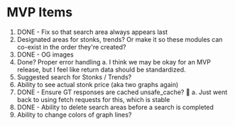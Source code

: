 # MVP Items

1. DONE - Fix so that search area always appears last
2. Designated areas for stonks, trends? Or make it so these modules can co-exist in the order they're created?
3. DONE - OG images
4. Done? Proper error handling
   a. I think we may be okay for an MVP release, but I feel like return data should be standardized.
5. Suggested search for Stonks / Trends?
6. Ability to see actual stonk price (aka two graphs again)
7. DONE - Ensure GT responses are cached unsafe_cache? :thinking:
   a. Just went back to using fetch requests for this, which is stable
8. DONE - Ability to delete search areas before a search is completed
9. Ability to change colors of graph lines?
